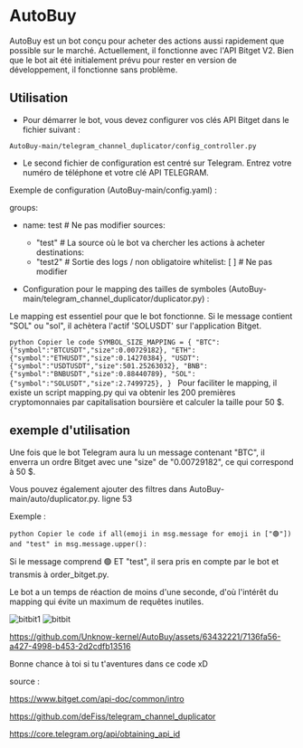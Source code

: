 # AutoBuy
AutoBuy est un bot conçu pour acheter des actions aussi rapidement que possible sur le marché. Actuellement, il fonctionne avec l'API Bitget V2. Bien que le bot ait été initialement prévu pour rester en version de développement, il fonctionne sans problème.

## Utilisation
- Pour démarrer le bot, vous devez configurer vos clés API Bitget dans le fichier suivant :

`AutoBuy-main/telegram_channel_duplicator/config_controller.py`

- Le second fichier de configuration est centré sur Telegram. Entrez votre numéro de téléphone et votre clé API TELEGRAM.

Exemple de configuration (AutoBuy-main/config.yaml) :

groups:
  - name: test  # Ne pas modifier
    sources: 
      - "test"  # La source où le bot va chercher les actions à acheter
    destinations:
      - "test2"  # Sortie des logs / non obligatoire
    whitelist: [ ]  # Ne pas modifier



- Configuration pour le mapping des tailles de symboles (AutoBuy-main/telegram_channel_duplicator/duplicator.py) :
  
Le mapping est essentiel pour que le bot fonctionne. Si le message contient "SOL" ou "sol", il achètera l'actif 'SOLUSDT' sur l'application Bitget.

`python
Copier le code
SYMBOL_SIZE_MAPPING = {
    "BTC": {"symbol":"BTCUSDT","size":0.00729182},
    "ETH": {"symbol":"ETHUSDT","size":0.14270384},
    "USDT": {"symbol":"USDTUSDT","size":501.25263032},
    "BNB": {"symbol":"BNBUSDT","size":0.88440789},
    "SOL": {"symbol":"SOLUSDT","size":2.7499725},
}
`
Pour faciliter le mapping, il existe un script mapping.py qui va obtenir les 200 premières cryptomonnaies par capitalisation boursière et calculer la taille pour 50 $.


## exemple d'utilisation

Une fois que le bot Telegram aura lu un message contenant "BTC", il enverra un ordre Bitget avec une "size" de "0.00729182", ce qui correspond à 50 $.

Vous pouvez également ajouter des filtres dans AutoBuy-main/auto/duplicator.py. ligne 53

Exemple :

`python
Copier le code
if all(emoji in msg.message for emoji in ["🟢"]) and "test" in msg.message.upper():
`

Si le message comprend 🟢 ET "test", il sera pris en compte par le bot et transmis à order_bitget.py.

Le bot a un temps de réaction de moins d'une seconde, d'où l'intérêt du mapping qui évite un maximum de requêtes inutiles.


![bitbit1](https://github.com/Unknow-kernel/AutoBuy/assets/63432221/29acf1de-1799-4a89-98b2-16f60070ffa7)
![bitbit](https://github.com/Unknow-kernel/AutoBuy/assets/63432221/0c085d61-69c1-4859-b5fd-ecbeae66e90d)


https://github.com/Unknow-kernel/AutoBuy/assets/63432221/7136fa56-a427-4998-b453-2d2cdfb13516




Bonne chance à toi si tu t'aventures dans ce code xD


source : 

https://www.bitget.com/api-doc/common/intro

https://github.com/deFiss/telegram_channel_duplicator

https://core.telegram.org/api/obtaining_api_id
